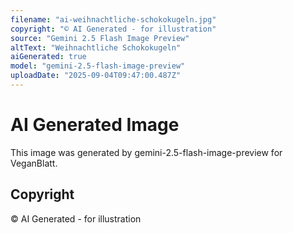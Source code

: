 ```yaml
---
filename: "ai-weihnachtliche-schokokugeln.jpg"
copyright: "© AI Generated - for illustration"
source: "Gemini 2.5 Flash Image Preview"
altText: "Weihnachtliche Schokokugeln"
aiGenerated: true
model: "gemini-2.5-flash-image-preview"
uploadDate: "2025-09-04T09:47:00.487Z"
---
```


# AI Generated Image

This image was generated by gemini-2.5-flash-image-preview for VeganBlatt.

## Copyright
© AI Generated - for illustration
